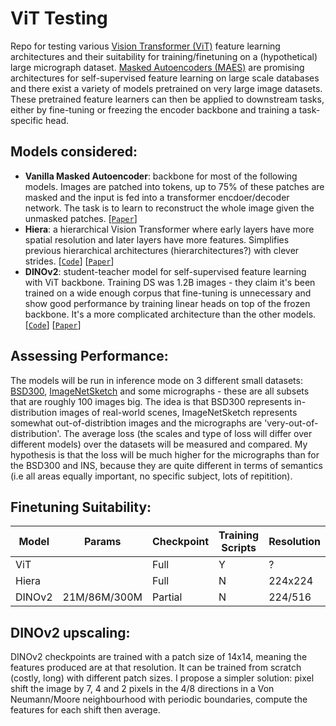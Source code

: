 # ViT Testing

Repo for testing various [Vision Transformer (ViT)](https://arxiv.org/abs/2010.11929) feature learning architectures and their suitability for training/finetuning on a (hypothetical) large micrograph dataset. [Masked Autoencoders (MAES)](https://arxiv.org/abs/2111.06377) are promising architectures for self-supervised feature learning on large scale databases and there exist a variety of models pretrained on very large image datasets. These pretrained feature learners can then be applied to downstream tasks, either by fine-tuning or freezing the encoder backbone and training a task-specific head.  

## Models considered:

- **Vanilla Masked Autoencoder**: backbone for most of the following models. Images are patched into tokens, up to 75% of these patches are masked and the input is fed into a transformer encdoer/decoder network. The task is to learn to reconstruct the whole image given the unmasked patches. [[`Paper`](https://arxiv.org/abs/2111.06377)]
- **Hiera**: a hierarchical Vision Transformer where early layers have more spatial resolution and later layers have more features. Simplifies previous hierarchical architectures (hierarchitectures?) with clever strides. [[`Code`](https://github.com/facebookresearch/hiera)] [[`Paper`](https://arxiv.org/abs/2306.00989)]
- **DINOv2**: student-teacher model for self-supervised feature learning with ViT backbone. Training DS was 1.2B images - they claim it's been trained on a wide enough corpus that fine-tuning is unnecessary and show good performance by training linear heads on top of the frozen backbone. It's a more complicated architecture than the other models. [[`Code`](https://github.com/facebookresearch/dinov2/tree/main)] [[`Paper`](https://arxiv.org/abs/2304.07193)]

## Assessing Performance:

The models will be run in inference mode on 3 different small datasets: [BSD300](https://www2.eecs.berkeley.edu/Research/Projects/CS/vision/bsds/), [ImageNetSketch](https://github.com/HaohanWang/ImageNet-Sketch/tree/master) and some micrographs - these are all subsets that are roughly 100 images big. The idea is that BSD300 represents in-distribution images of real-world scenes, ImageNetSketch represents somewhat out-of-distribtion images and the micrographs are 'very-out-of-distribution'. The average loss (the scales and type of loss will differ over different models) over the datasets will be measured and compared. My hypothesis is that the loss will be much higher for the micrographs than for the BSD300 and INS, because they are quite different in terms of semantics (i.e all areas equally important, no specific subject, lots of repitition).

## Finetuning Suitability:

| Model | Params | Checkpoint | Training Scripts | Resolution |
| ----- | ------ | ---------- | ---------------- | ---------- |
| ViT |   | Full | Y | ? |
| Hiera |   | Full | N | 224x224 |
| DINOv2 | 21M/86M/300M | Partial | N | 224/516 |

## DINOv2 upscaling:

DINOv2 checkpoints are trained with a patch size of 14x14, meaning the features produced are at that resolution. It can be trained from scratch (costly, long) with different patch sizes. I propose a simpler solution: pixel shift the image by 7, 4 and 2 pixels in the 4/8 directions in a Von Neumann/Moore neighbourhood with periodic boundaries, compute the features for each shift then average.  